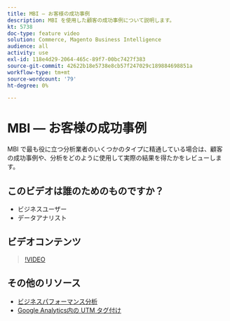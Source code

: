 ```yaml
---
title: MBI — お客様の成功事例
description: MBI を使用した顧客の成功事例について説明します。
kt: 5738
doc-type: feature video
solution: Commerce, Magento Business Intelligence
audience: all
activity: use
exl-id: 118e4d29-2064-465c-89f7-00bc7427f383
source-git-commit: 42622b18e5738e8cb57f247029c189884698851a
workflow-type: tm+mt
source-wordcount: '79'
ht-degree: 0%

---
```


# MBI — お客様の成功事例

MBI で最も役に立つ分析業者のいくつかのタイプに精通している場合は、顧客の成功事例や、分析をどのように使用して実際の結果を得たかをレビューします。

## このビデオは誰のためのものですか？

- ビジネスユーザー
- データアナリスト

## ビデオコンテンツ

>[!VIDEO](https://video.tv.adobe.com/v/35992?quality=12&learn=on)

## その他のリソース

- [ビジネスパフォーマンス分析](https://docs.magento.com/mbi/data-analyst/analysis/bus-perf-analysis.html)
- [Google Analytics内の UTM タグ付け](https://docs.magento.com/mbi/best-practices/utm-tagging-google.html)

